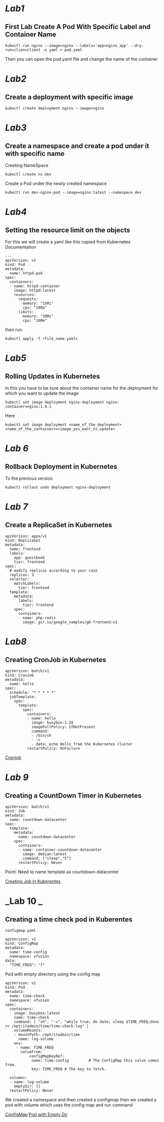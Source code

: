 # _*Lab1*_

## First Lab Create A Pod With Specific Label and Container Name

`kubectl run nginx --image=nginx --labels='app=nginx_app' --dry-run=clien=client -o yaml > pod.yaml`

Then you can open the pod.yaml file and change the name of the container

# _*Lab2*_

## Create a deployment with specific image

`kubectl create deployment nginx --image=nginx`

# _*Lab3*_

## Create a namespace and create a pod under it with specific name

Creating NameSpace

`kubectl create ns dev`

Create a Pod under the newly created namespace

`kubectl run dev-nginx-pod --image=nginx:latest --namespace dev`

# _*Lab4*_

## Setting the resource limit on the objects

For this we will create a yaml like this copied from Kubernetes Documentation

```
---
apiVersion: v1
kind: Pod
metadata:
  name: httpd-pod
spec:
  containers:
  - name: httpd-container
    image: httpd:latest
    resources:
      requests:
        memory: "15Mi"
        cpu: "100m"
      limits:
        memory: "20Mi"
        cpu: "100m"
```

then run

```
kubectl apply -f <file_name.yaml>
```

# **_Lab5_**

## Rolling Updates in Kubernetes

In this you have to be sure about the container name for the deployment for which you want to update the image

```
kubectl set image deployment nginx-deployment nginx-container=nginx:1.9.1
```

Here

```
kubectl set image deployment <name_of_the_deployment> <name_of_the_container>=<image_you_want_to_update>
```

# **_Lab 6_**

## Rollback Deployment in Kubernetes

To the previous version

```
kubectl rollout undo deployment nginx-deployment
```

# **_Lab 7_**

## Create a ReplicaSet in Kubernetes

```
apiVersion: apps/v1
kind: ReplicaSet
metadata:
  name: frontend
  labels:
    app: guestbook
    tier: frontend
spec:
  # modify replicas according to your case
  replicas: 3
  selector:
    matchLabels:
      tier: frontend
  template:
    metadata:
      labels:
        tier: frontend
    spec:
      containers:
      - name: php-redis
        image: gcr.io/google_samples/gb-frontend:v3
```

# **_Lab8_**

## Creating CronJob in Kubernetes

```
apiVersion: batch/v1
kind: CronJob
metadata:
  name: hello
spec:
  schedule: "* * * * *"
  jobTemplate:
    spec:
      template:
        spec:
          containers:
          - name: hello
            image: busybox:1.28
            imagePullPolicy: IfNotPresent
            command:
            - /bin/sh
            - -c
            - date; echo Hello from the Kubernetes cluster
          restartPolicy: OnFailure

```

[Cronjob](https://kubernetes.io/docs/tasks/job/automated-tasks-with-cron-jobs/)

# **_Lab 9_**

## Creating a CountDown Timer in Kubernetes

```
apiVersion: batch/v1
kind: Job
metadata:
  name: countdown-datacenter
spec:
  template:
    metadata:
      name: countdown-datacenter
    spec:
      containers:
      - name: container-countdown-datacenter
        image: debian:latest
        command: ["sleep","5"]
      restartPolicy: Never
```

Point: Need to name template as countdown-datacenter

[Creating Job In Kuberentes](https://kubernetes.io/docs/concepts/workloads/controllers/job/)

# **_Lab 10 _**

## Creating a time check pod in Kuberentes

`configmap.yaml`

```
apiVersion: v1
kind: ConfigMap
metadata:
  name: time-config
  namespace: xfusion
data:
  "TIME_FREQ": "7"
```

Pod with empty directory using the config map

```
apiVersion: v1
kind: Pod
metadata:
  name: time-check
  namespace: xfusion
spec:
  containers:
  - image: busybox:latest
    name: time-check
    command: [ "sh", "-c", "while true; do date; sleep $TIME_FREQ;done >> /opt/itadmin/time/time-check.log" ]
    volumeMounts:
    - mountPath: /opt/itadmin/time
      name: log-volume
    env:
     - name: TIME_FREQ
       valueFrom:
           configMapKeyRef:
            name: time-config         # The ConfigMap this value comes from.
            key: TIME_FREQ # The key to fetch.

  volumes:
  - name: log-volume
    emptyDir: {}
  restartPolicy: Never
```

We created a namespace and then created a configmap then we created a pod with volume which uses the config map and run command

[ConfigMap](https://kubernetes.io/docs/concepts/configuration/configmap/)
[Pod with Empty Dir](https://kubernetes.io/docs/concepts/storage/volumes/#emptydir)
